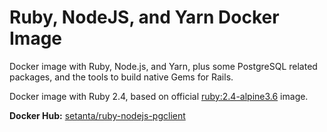 # Ruby, NodeJS, and Yarn Docker Image 

Docker image with Ruby, Node.js, and Yarn, plus some PostgreSQL related packages, and the tools to build native Gems for Rails.

Docker image with Ruby 2.4, based on official [ruby:2.4-alpine3.6](https://hub.docker.com/_/ruby/) image.

**Docker Hub:** [setanta/ruby-nodejs-pgclient](https://hub.docker.com/r/setanta/ruby-nodejs-pgclient/)

